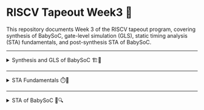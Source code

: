 # RISCV Tapeout Week3 🚀

This repository documents Week 3 of the RISCV tapeout program, covering synthesis of BabySoC, gate-level simulation (GLS), static timing analysis (STA) fundamentals, and post-synthesis STA of BabySoC.

---

<details>
<summary>Synthesis and GLS of BabySoC 🏗️🧪</summary>

## Synthesis and GLS of BabySoC

Gate-level simulation is performed to verify the functionality of a design after synthesis, using actual logic gates.

### Steps to Perform Synthesis of BabySoC ⚙️

1. **Launch Yosys from the VSDBabySoC/src directory:**
    ```sh
    cd VSDBabySoC/src/
    yosys
    ```
    ![Yosys launch](https://github.com/Santosh3672/RISC-V_Tapeout_Programm/blob/main/Week%203%3A%20BabySoC%20synthesis%2CGLS%20and%20postsynth%20STA/Image%20W3/W3d1p1.png)
    *Fig: Launching Yosys from the VSDBabySoC/src directory*

2. **Read the Verilog files for vsdbabysoc and all instantiated modules:**
    ```sh
    read_verilog ./module/vsdbabysoc.v
    read_verilog -I./include ../output/compiled_tlv/rvmyth.v
    read_verilog -I./include ./module/clk_gate.v
    ```
    ![Read Verilog files](https://github.com/Santosh3672/RISC-V_Tapeout_Programm/blob/main/Week%203%3A%20BabySoC%20synthesis%2CGLS%20and%20postsynth%20STA/Image%20W3/W3d1p2.png)
    *Fig: Reading Verilog files for BabySoC and its modules in Yosys*

3. **Read the library files for standard cells and analog blocks (PLL and DAC):**
    ```sh
    read_liberty -lib ./lib/avsdpll.lib
    read_liberty -lib ./lib/avsddac.lib
    read_liberty -lib ./lib/sky130_fd_sc_hd__tt_025C_1v80.lib
    ```
    ![Read library files](https://github.com/Santosh3672/RISC-V_Tapeout_Programm/blob/main/Week%203%3A%20BabySoC%20synthesis%2CGLS%20and%20postsynth%20STA/Image%20W3/W3d1p3.png)
    *Fig: Loading standard cell and analog block libraries in Yosys*

4. **Synthesize the top module:**
    ```sh
    synth -top vsdbabysoc
    ```
    ![Synthesize top module](https://github.com/Santosh3672/RISC-V_Tapeout_Programm/blob/main/Week%203%3A%20BabySoC%20synthesis%2CGLS%20and%20postsynth%20STA/Image%20W3/W3d1p4.png)
    *Fig: Synthesizing the top-level BabySoC module*

5. **Map flip-flops to standard cells:**
    ```sh
    dfflibmap -liberty ./lib/sky130_fd_sc_hd__tt_025C_1v80.lib
    ```
    ![Map flip-flops](https://github.com/Santosh3672/RISC-V_Tapeout_Programm/blob/main/Week%203%3A%20BabySoC%20synthesis%2CGLS%20and%20postsynth%20STA/Image%20W3/W3d1p5.png)
    *Fig: Mapping flip-flops to standard cells during synthesis*

6. **Optimize design and perform technology mapping:**
    ```sh
    opt
    abc -liberty ./lib/sky130_fd_sc_hd__tt_025C_1v80.lib -script +strash;scorr;ifraig;retime;{D};strash;dch,-f;map,-M,1,{D}
    ```

7. **Final cleanup: flatten design, set undefined values, clean unused instances/wires, and rename:**
    ```sh
    flatten
    setundef -zero
    clean -purge
    rename -enumerate
    ```
    ![Final cleanup](https://github.com/Santosh3672/RISC-V_Tapeout_Programm/blob/main/Week%203%3A%20BabySoC%20synthesis%2CGLS%20and%20postsynth%20STA/Image%20W3/W3d1p6.png)
    *Fig: Performing final cleanup and renaming in Yosys*

8. **Print synthesis statistics:**
    ```sh
    stat
    ```
    ![Synthesis statistics](https://github.com/Santosh3672/RISC-V_Tapeout_Programm/blob/main/Week%203%3A%20BabySoC%20synthesis%2CGLS%20and%20postsynth%20STA/Image%20W3/W3d1p7.png)
    *Fig: Viewing synthesis statistics for BabySoC*

9. **Write the synthesized netlist for GLS:**
    ```sh
    write_verilog -noattr ../output/synth/vsdbabysoc.synth.v
    ```
    ![Write netlist](https://github.com/Santosh3672/RISC-V_Tapeout_Programm/blob/main/Week%203%3A%20BabySoC%20synthesis%2CGLS%20and%20postsynth%20STA/Image%20W3/W3d1p8.png)
    *Fig: Writing the synthesized netlist for gate-level simulation*

---

### Steps to Perform GLS of BabySoC 🧪

1. **Simulate the netlist:**
    ```sh
    iverilog -o ./output/post_synth_sim/post_synth_sim.out \
    -DPOST_SYNTH_SIM -DFUNCTIONAL -DUNIT_DELAY=#1 \
    ./src/module/testbench.v -I ./src/include/ -I src/module/ -I src/gls_model/ -I ./output/synth/
    ```
    - `-o` specifies the output file name.
    - `POST_SYNTH_SIM`, `FUNCTIONAL`, and `UNIT_DELAY` macros are enabled.
    - Testbench and include directories are specified.

2. **Execute the simulation and view the waveform:**
    ```sh
    ./output/post_synth_sim/post_synth_sim.out
    gtkwave post_synth_sim.vcd
    ```
    ![GLS waveform](https://github.com/Santosh3672/RISC-V_Tapeout_Programm/blob/main/Week%203%3A%20BabySoC%20synthesis%2CGLS%20and%20postsynth%20STA/Image%20W3/W3d1p9.png)
    *Fig: Viewing gate-level simulation waveform in GTKWave*

- **Complete GLS waveform:**
    ![Complete waveform](https://github.com/Santosh3672/RISC-V_Tapeout_Programm/blob/main/Week%203%3A%20BabySoC%20synthesis%2CGLS%20and%20postsynth%20STA/Image%20W3/W3d1p10.png)
    *Fig: Complete GLS waveform for BabySoC*

- **Zoomed waveform (reset):**
    ![Zoomed reset](https://github.com/Santosh3672/RISC-V_Tapeout_Programm/blob/main/Week%203%3A%20BabySoC%20synthesis%2CGLS%20and%20postsynth%20STA/Image%20W3/W3d1p11.png)
    *Fig: Zoomed-in waveform showing reset operation*

- **Zoomed waveform (OUT transition):**
    ![Zoomed OUT](https://github.com/Santosh3672/RISC-V_Tapeout_Programm/blob/main/Week%203%3A%20BabySoC%20synthesis%2CGLS%20and%20postsynth%20STA/Image%20W3/W3d1p12.png)
    *Fig: Zoomed-in waveform showing OUT signal transition*

---

### Observations 👀

- The `RV_TO_DAC[9:0]` waveform shows a pattern of increasing and decreasing values, representing the sum of first n integers and then in reverse order.
- Before reset, the output of rvmyth is undefined; after reset, valid digital output is produced.
- Post-reset, rvmyth outputs 17, then 0, 1, 3, ... (sum of first n integers).
- The clock (`CLK`) has 8 cycles for every 1 cycle of `REF`, confirming the PLL is an 8x multiplier.
- The value of `OUT` (analog) transitions from 0 to 1 when the output of RVMYTH crosses the halfway mark of 512.
- `VCO_IN` waveform matches `REF` with some delay.
- `Enb_VCO` is set to 1 for normal PLL operation.
- `VREFH` is set to 3.3V and `VREFL` to 0V for DAC reference voltage.

**Conclusion:**  
The response of all signals in GLS matches the results of functional simulation, confirming:
```
GLS == Functional output
```

</details>

---

<details>
<summary>STA Fundamentals ⏱️📐</summary>

## STA Fundamentals

**Timing Path Analysis:**
- Combinational paths are checked between start points (flop clock pin/input port) and endpoints (flop data pin/output port).
- **Arrival Time:** Time taken by a signal to travel from start to endpoint.
- **Required Time:** Time required for a signal to meet setup and hold constraints at endpoint.
- **Slack:** Difference between required and arrival time; negative slack indicates setup/hold constraint violation.

**Types of Setup/Hold Analysis:**
- Reg2reg: Register to register paths
- In2reg: Input port to register
- Reg2out: Register to output ports
- In2out: Input to output ports
- Clock gating: Clock gating flop to clock pin of flop
- Recovery/Removal: Register to reset/set pin of flop
- Data-to-data check: Checks for signals propagating reset value
- Latch timing: Latches provide time borrowing/giving in pipelines

**Other Timing Properties:**
- Slew (transition analysis): Data max/min—max for power, min for timing
- Clock max/min: Tighter margin due to frequent switching
- Load: Fanout and capacitance max/min
- Clock latency/skew: Difference in clock arrival times at flops
- Pulse width: Ensure no excessive degradation

**Graph-Based Timing Analysis:**
- Delays converted to Directed Acyclic Graph (DAG) nodes
- Actual Arrival Time (AAT): Computed from delays in DAG, max value for setup, min for hold at nodes with multiple fan-in
- Required Arrival Time (RAT): Expected signal transition time, computed by backtracing constraints from endpoint
- Slack: RAT - AAT, calculated for all DAG nodes to locate violations

**Analysis Techniques:**
- GBA (Graph-Based Analysis): Considers worst-case delays
- PBA (Path-Based Analysis): Pin/node convention; logic gate delays mapped to gate pins

**Transistor-Level Analysis:**
- Flops made of back-to-back positive/negative latches
- Setup time: Minimum pre-edge stability interval for data; includes inverter and transmission gate delays
- Clk-to-Q delay: Time from clock to Q output via transmission gate/inverter
- Hold time: Often zero if value is pre-stored

![Transistor-level timing](https://github.com/Santosh3672/RISC-V_Tapeout_Programm/blob/main/Week%203%3A%20BabySoC%20synthesis%2CGLS%20and%20postsynth%20STA/Image%20W3/W3d2p1.png)
*Fig: Transistor-level timing diagram illustrating setup, hold, and clk-to-Q delays*

**Jitter and Noise Margin:**
- Eye diagram: Overlapping clock waveforms showing voltage droop/bounce
- Jitter extraction: Noise region and reliable data window identified for STA calculations

![Eye diagram](https://github.com/Santosh3672/RISC-V_Tapeout_Programm/blob/main/Week%203%3A%20BabySoC%20synthesis%2CGLS%20and%20postsynth%20STA/Image%20W3/W3d2p2.png)
*Fig: Eye diagram showing clock jitter and noise margin for STA*

**OCV (On-Chip Variation):**
- Etching differences: Affect gate width/length, drain current, and delay
- Oxide thickness: Impacts MOSFET capacitance/resistance and delay
- Delay histogram: Shows increase or decrease (derate) from nominal delay

**Clock Push/Pull:**
- Push: Positive delay addition in clock path
- Pull: Negative delay addition in clock path
- Setup analysis: Capture clock pulled
- Hold analysis: Launch clock pulled, capture clock pushed

**Pessimism Removal:**  
Common clock path derates removed as pessimism is not warranted in shared paths.

</details>

---

<details>
<summary>STA of BabySoC 🧮🔍</summary>

## STA of BabySoC

### Installing OpenSTA 🛠️

1. **Install required packages:**
    ```sh
    sudo apt-get install cmake clang gcc tcl swig bison flex libeigen3-dev libz-dev tcl-dev
    ```

2. **Clone the OpenSTA repository:**
    ```sh
    git clone https://github.com/parallaxsw/OpenSTA
    ```

3. **Build OpenSTA:**
    ```sh
    mkdir OpenSTA/build && cd OpenSTA/build
    cmake ..
    make
    ```

4. **Invoke OpenSTA:**
    ```sh
    sta
    ```
    ![OpenSTA launch](https://github.com/Santosh3672/RISC-V_Tapeout_Programm/blob/main/Week%203%3A%20BabySoC%20synthesis%2CGLS%20and%20postsynth%20STA/Image%20W3/W3d3p1.png)
    *Fig: Launching OpenSTA for static timing analysis*

---

### Post-Synthesis STA of BabySoC 📊

**Input scripts for OpenSTA:**  
Execute from `./BabySoC/VSDBabySoC/src` directory:

```sh
read_liberty -min ./lib/sky130_fd_sc_hd__tt_025C_1v80.lib
read_liberty -max ./lib/sky130_fd_sc_hd__tt_025C_1v80.lib
read_liberty -min ./lib/avsdpll.lib
read_liberty -max ./lib/avsdpll.lib
read_liberty -min ./lib/avsddac.lib
read_liberty -max ./lib/avsddac.lib
read_verilog ../output/synth/vsdbabysoc.synth.v
link_design vsdbabysoc
read_sdc ./sdc/vsdbabysoc_synthesis.sdc

report_checks -fields {nets cap slew input_pins fanout} -digits {4} -path_delay max -sort_by_slack > setup_report.txt
report_checks -fields {nets cap slew input_pins fanout} -digits {4} -path_delay min -sort_by_slack > hold_report.txt
```

**Script Steps:**
1. Read libraries for standard cells and analog macros (PLL and DAC) using `-max` and `-min` for setup and hold analysis.
2. Read the synthesized netlist.
3. Link the netlist with libraries (successful linking outputs `1`).
4. Read timing constraints.
5. Report timing and save to text files.

---

### Setup and Hold Reports 📑

- **Setup Report:**
    ![Setup report](https://github.com/Santosh3672/RISC-V_Tapeout_Programm/blob/main/Week%203%3A%20BabySoC%20synthesis%2CGLS%20and%20postsynth%20STA/Image%20W3/W3d3p2.png)
    *Fig: Setup timing report for BabySoC showing critical path and slack*

    - The setup report lists all timing paths checked for setup violations. Each path includes details such as startpoint, endpoint, cell types, net names, capacitance, slew, input pins, fanout, and calculated slack.
    - For example, a reg2reg setup timing path from register `_10450_` to `_10015_` passes with a slack of 1.060 ns, indicating the critical path for setup meets timing requirements.
    - The report is sorted by slack, so the most critical paths (lowest slack) appear at the top. Positive slack means the design meets setup constraints; negative slack would indicate a violation.
    - The setup analysis considers maximum delays through the combinational logic and checks if data arrives before the required clock edge at the destination register.

- **Hold Report:**
    ![Hold report](https://github.com/Santosh3672/RISC-V_Tapeout_Programm/blob/main/Week%203%3A%20BabySoC%20synthesis%2CGLS%20and%20postsynth%20STA/Image%20W3/W3d3p3.png)
    *Fig: Hold timing report for BabySoC showing critical path and slack*

    - The hold report lists all timing paths checked for hold violations, with similar details as the setup report: startpoint, endpoint, cell types, net names, capacitance, slew, input pins, fanout, and slack.
    - For example, a reg2reg hold timing path from register `_9493_` to `_10335_` passes with a slack of 0.3096 ns, showing the critical path for hold is safe.
    - Hold analysis checks minimum delays to ensure data is held stable for the required time after the clock edge. Positive slack means the design meets hold constraints; negative slack would indicate a violation.
    - Both setup and hold reports are essential for verifying that the synthesized BabySoC design will operate reliably at the intended clock frequency.

    - Reports are generated using:
      ```sh
      report_checks -fields {nets cap slew input_pins fanout} -digits {4} -path_delay max -sort_by_slack > setup_report.txt
      report_checks -fields {nets cap slew input_pins fanout} -digits {4} -path_delay min -sort_by_slack > hold_report.txt
      ```
    - These text files can be further analyzed or visualized using tools like Pathview for graphical representation of timing paths.

---
### Visualizing Timing Reports 🖼️

- **Pathview:**  
  Pathview is a tool to visualize timing reports from OpenSTA and Primetime.  
  [Installation and usage details](https://github.com/kanndil/PathView/tree/1e3ac1b9517269c97a6a94d829ca40cedc8273f3)

- **Timing Graphs:**
    ![Setup path graph](https://github.com/Santosh3672/RISC-V_Tapeout_Programm/blob/main/Week%203%3A%20BabySoC%20synthesis%2CGLS%20and%20postsynth%20STA/Image%20W3/W3d3p4.png)
    *Fig: Visualized setup timing path using Pathview*

    ![Hold path graph](https://github.com/Santosh3672/RISC-V_Tapeout_Programm/blob/main/Week%203%3A%20BabySoC%20synthesis%2CGLS%20and%20postsynth%20STA/Image%20W3/W3d3p5.png)
    *Fig: Visualized hold timing path using Pathview*

</details>
